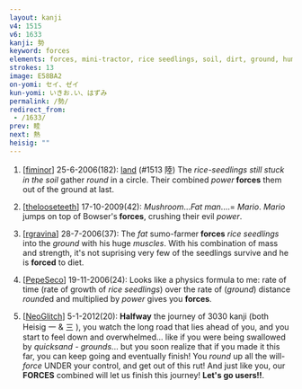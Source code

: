 ```yaml
---
layout: kanji
v4: 1515
v6: 1633
kanji: 勢
keyword: forces
elements: forces, mini-tractor, rice seedlings, soil, dirt, ground, human legs, fat man, round, circle, musashimaru, nine, baseball, drop, power, muscle, arnold, soil2, dirt2, ground2
strokes: 13
image: E58BA2
on-yomi: セイ、ゼイ
kun-yomi: いきお.い、はずみ
permalink: /勢/
redirect_from:
 - /1633/
prev: 睦
next: 熱
heisig: ""
---
```


1) [<a href="http://kanji.koohii.com/profile/fiminor">fiminor</a>] 25-6-2006(182): <a href="../v4/1513.html">land</a> (#1513 陸) The <em>rice-seedlings still stuck in the soil</em> gather <em>round</em> in a circle. Their combined <em>power</em><strong> forces</strong> them out of the ground at last.

2) [<a href="http://kanji.koohii.com/profile/thelooseteeth">thelooseteeth</a>] 17-10-2009(42): <em>Mushroom</em>...<em>Fat man</em>....= <em>Mario</em>. <em>Mario</em> jumps on top of Bowser&#039;s<strong> forces</strong>, crushing their evil <em>power</em>.

3) [<a href="http://kanji.koohii.com/profile/rgravina">rgravina</a>] 28-7-2006(37): The <em>fat</em> sumo-farmer<strong> forces</strong> <em>rice seedlings</em> into the <em>ground</em> with his huge <em>muscles</em>. With his combination of mass and strength, it&#039;s not suprising very few of the seedlings survive and he is <strong>forced</strong> to diet.

4) [<a href="http://kanji.koohii.com/profile/PepeSeco">PepeSeco</a>] 19-11-2006(24): Looks like a physics formula to me: rate of time (rate of growth of <em>rice seedlings</em>) over the rate of (<em>ground</em>) distance <em>round</em>ed and multiplied by <em>power</em> gives you <strong>forces</strong>.

5) [<a href="http://kanji.koohii.com/profile/NeoGlitch">NeoGlitch</a>] 5-1-2012(20): <strong>Halfway</strong> the journey of 3030 kanji (both Heisig 一 &amp; 三 ), you watch the long road that lies ahead of you, and you start to feel down and overwhelmed... like if you were being swallowed by <em>quicksand - grounds</em>... but you soon realize that if you made it this far, you can keep going and eventually finish! You <em>round</em> up all the will-<em>force</em> UNDER your control, and get out of this rut! And just like you, our<strong> FORCES</strong> combined will let us finish this journey! <strong>Let&#039;s go users!!</strong>.

